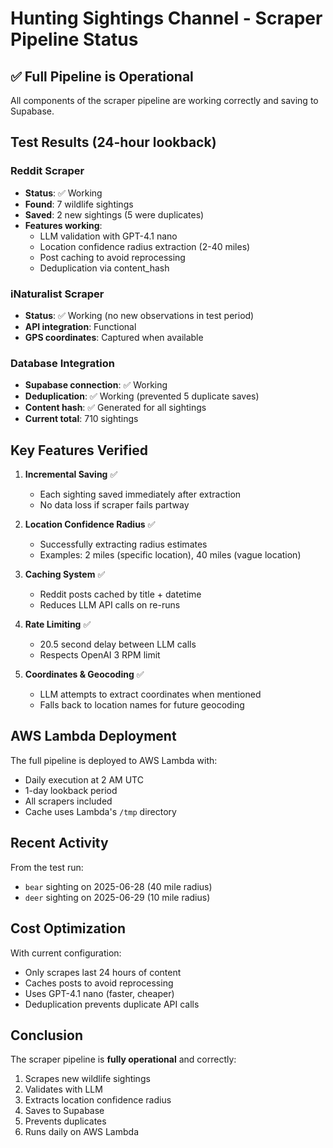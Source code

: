 # Hunting Sightings Channel - Scraper Pipeline Status

## ✅ Full Pipeline is Operational

All components of the scraper pipeline are working correctly and saving to Supabase.

## Test Results (24-hour lookback)

### Reddit Scraper
- **Status**: ✅ Working
- **Found**: 7 wildlife sightings
- **Saved**: 2 new sightings (5 were duplicates)
- **Features working**:
  - LLM validation with GPT-4.1 nano
  - Location confidence radius extraction (2-40 miles)
  - Post caching to avoid reprocessing
  - Deduplication via content_hash

### iNaturalist Scraper
- **Status**: ✅ Working (no new observations in test period)
- **API integration**: Functional
- **GPS coordinates**: Captured when available

### Database Integration
- **Supabase connection**: ✅ Working
- **Deduplication**: ✅ Working (prevented 5 duplicate saves)
- **Content hash**: ✅ Generated for all sightings
- **Current total**: 710 sightings

## Key Features Verified

1. **Incremental Saving** ✅
   - Each sighting saved immediately after extraction
   - No data loss if scraper fails partway

2. **Location Confidence Radius** ✅
   - Successfully extracting radius estimates
   - Examples: 2 miles (specific location), 40 miles (vague location)

3. **Caching System** ✅
   - Reddit posts cached by title + datetime
   - Reduces LLM API calls on re-runs

4. **Rate Limiting** ✅
   - 20.5 second delay between LLM calls
   - Respects OpenAI 3 RPM limit

5. **Coordinates & Geocoding** ✅
   - LLM attempts to extract coordinates when mentioned
   - Falls back to location names for future geocoding

## AWS Lambda Deployment

The full pipeline is deployed to AWS Lambda with:
- Daily execution at 2 AM UTC
- 1-day lookback period
- All scrapers included
- Cache uses Lambda's `/tmp` directory

## Recent Activity

From the test run:
- `bear` sighting on 2025-06-28 (40 mile radius)
- `deer` sighting on 2025-06-29 (10 mile radius)

## Cost Optimization

With current configuration:
- Only scrapes last 24 hours of content
- Caches posts to avoid reprocessing
- Uses GPT-4.1 nano (faster, cheaper)
- Deduplication prevents duplicate API calls

## Conclusion

The scraper pipeline is **fully operational** and correctly:
1. Scrapes new wildlife sightings
2. Validates with LLM
3. Extracts location confidence radius
4. Saves to Supabase
5. Prevents duplicates
6. Runs daily on AWS Lambda